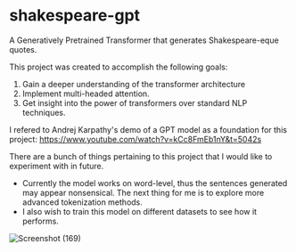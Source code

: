 # shakespeare-gpt
A Generatively Pretrained Transformer that generates Shakespeare-eque quotes.

This project was created to accomplish the following goals:
1. Gain a deeper understanding of the transformer architecture
2. Implement multi-headed attention.
3. Get insight into the power of transformers over standard NLP techniques.

I refered to Andrej Karpathy's demo of a GPT model as a foundation for this project: https://www.youtube.com/watch?v=kCc8FmEb1nY&t=5042s


There are a bunch of things pertaining to this project that I would like to experiment with in future.
- Currently the model works on word-level, thus the sentences generated may appear nonsensical. The next thing for me is to explore more advanced tokenization methods.
- I also wish to train this model on different datasets to see how it performs. 





![Screenshot (169)](https://user-images.githubusercontent.com/89012268/222564451-febc6a06-afe4-4b31-bee1-763d45b3c246.png)


